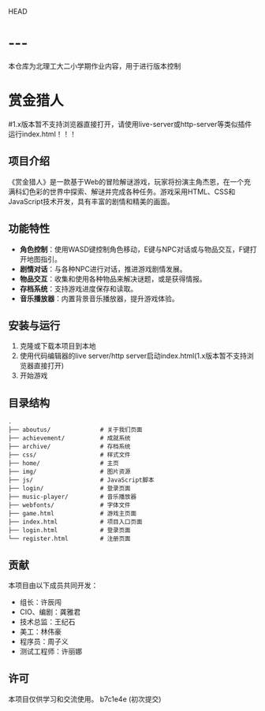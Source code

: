  HEAD
# ---
本仓库为北理工大二小学期作业内容，用于进行版本控制

# 赏金猎人
#1.x版本暂不支持浏览器直接打开，请使用live-server或http-server等类似插件运行index.html！！！

## 项目介绍

《赏金猎人》是一款基于Web的冒险解谜游戏，玩家将扮演主角杰恩，在一个充满科幻色彩的世界中探索、解谜并完成各种任务。游戏采用HTML、CSS和JavaScript技术开发，具有丰富的剧情和精美的画面。

## 功能特性

- **角色控制**：使用WASD键控制角色移动，E键与NPC对话或与物品交互，F键打开地图指引。
- **剧情对话**：与各种NPC进行对话，推进游戏剧情发展。
- **物品交互**：收集和使用各种物品来解决谜题，或是获得情报。
- **存档系统**：支持游戏进度保存和读取。
- **音乐播放器**：内置背景音乐播放器，提升游戏体验。

## 安装与运行

1. 克隆或下载本项目到本地
2. 使用代码编辑器的live server/http server启动index.html(1.x版本暂不支持浏览器直接打开)
3. 开始游戏

## 目录结构

```
.
├── aboutus/              # 关于我们页面
├── achievement/          # 成就系统
├── archive/              # 存档系统
├── css/                  # 样式文件
├── home/                 # 主页
├── img/                  # 图片资源
├── js/                   # JavaScript脚本
├── login/                # 登录页面
├── music-player/         # 音乐播放器
├── webfonts/             # 字体文件
├── game.html             # 游戏主页面
├── index.html            # 项目入口页面
├── login.html            # 登录页面
└── register.html         # 注册页面
```

## 贡献

本项目由以下成员共同开发：

- 组长：许辰闯
- CIO、编剧：龚雅君
- 技术总监：王纪石
- 美工：林伟豪
- 程序员：周子义
- 测试工程师：许丽娜

## 许可

本项目仅供学习和交流使用。
 b7c1e4e (初次提交)
